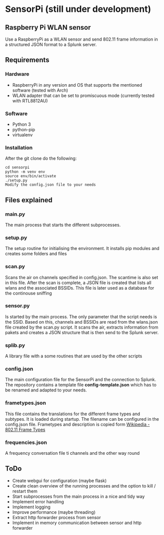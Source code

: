 # SensorPi (still under development)
## Raspberry Pi WLAN sensor

Use a RaspberryPi as a WLAN sensor and send 802.11 frame information in a structured JSON format to a Splunk server.

## Requirements

### Hardware
* RaspberryPi in any version and OS that supports the mentioned software (tested with Arch) 
* WLAN adapter that can be set to promiscuous mode (currently tested with RTL8812AU)

### Software
* Python 3
* python-pip
* virtualenv

### Installation
After the git clone do the following:
```
cd sensorpi
python -m venv env
source env/bin/activate
./setup.py
Modify the config.json file to your needs
```

## Files explained

### main.py
The main process that starts the different subprocesses.

### setup.py
The setup routine for initialising the environment. It installs pip modules and creates some folders and files

### scan.py
Scans the air on channels specified in config.json. The scantime is also set in this file. After the scan is complete, a JSON file is created that lists all wlans and the associated BSSIDs. This file is later used as a database for the continouse sniffing

### sensor.py
Is started by the main process. The only parameter that the script needs is the SSID. Based on this, channels and BSSIDs are read from the wlans.json file created by the scan.py script. It scans the air, extracts information from pakets and creates a JSON structure that is then send to the Splunk server.

### splib.py
A library file with a some routines that are used by the other scripts

### config.json
The main configuration file for the SensorPi and the connection to Splunk. The repository contains a template file **config-template.json** which has to be renamed and adapted to your needs.

### frametypes.json
This file contains the translations for the different frame types and subtypes. It is loaded during startup. The filename can be configured in the config.json file. Frametypes and description is copied form [Wikipedia - 802.11 Frame Types](https://en.wikipedia.org/wiki/802.11_Frame_Types)

### frequencies.json
A frequency conversation file ti channels and the other way round

## ToDo
* Create webgui for configuration (maybe flask)
* Create clean overview of the running processes and the option to kill / restart them
* Start subprocesses from the main process in a nice and tidy way
* Implement error handling
* Implement logging
* Improve performance (maybe threading)
* Extract http forwarder process from sensor
* Implement in memory communication between sensor and http forwarder

